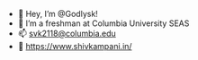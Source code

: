 - 👋 Hey, I’m @Godlysk!
- 🦁 I’m a freshman at Columbia University SEAS
- 📫 svk2118@columbia.edu
- 🔗 https://www.shivkampani.in/
